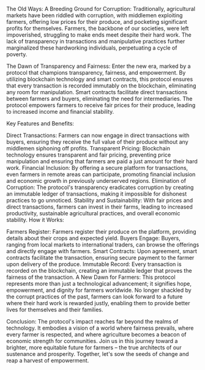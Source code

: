 The Old Ways: A Breeding Ground for Corruption:
Traditionally, agricultural markets have been riddled with corruption, with middlemen exploiting farmers, offering low prices for their produce, and pocketing significant profits for themselves. Farmers, the backbone of our societies, were left impoverished, struggling to make ends meet despite their hard work. The lack of transparency in transactions and manipulative practices further marginalized these hardworking individuals, perpetuating a cycle of poverty.

The Dawn of Transparency and Fairness:
Enter the new era, marked by a protocol that champions transparency, fairness, and empowerment. By utilizing blockchain technology and smart contracts, this protocol ensures that every transaction is recorded immutably on the blockchain, eliminating any room for manipulation. Smart contracts facilitate direct transactions between farmers and buyers, eliminating the need for intermediaries. The protocol empowers farmers to receive fair prices for their produce, leading to increased income and financial stability.

Key Features and Benefits:

Direct Transactions: Farmers can now engage in direct transactions with buyers, ensuring they receive the full value of their produce without any middlemen siphoning off profits.
Transparent Pricing: Blockchain technology ensures transparent and fair pricing, preventing price manipulation and ensuring that farmers are paid a just amount for their hard work.
Financial Inclusion: By offering a secure platform for transactions, even farmers in remote areas can participate, promoting financial inclusion and economic growth in previously underserved regions.
Elimination of Corruption: The protocol's transparency eradicates corruption by creating an immutable ledger of transactions, making it impossible for dishonest practices to go unnoticed.
Stability and Sustainability: With fair prices and direct transactions, farmers can invest in their farms, leading to increased productivity, sustainable agricultural practices, and overall economic stability.
How it Works:

Farmers Register: Farmers register their produce on the platform, providing details about their crops and expected yield.
Buyers Engage: Buyers, ranging from local markets to international traders, can browse the offerings and directly engage with farmers.
Smart Contracts: Upon agreement, smart contracts facilitate the transaction, ensuring secure payment to the farmer upon delivery of the produce.
Immutable Record: Every transaction is recorded on the blockchain, creating an immutable ledger that proves the fairness of the transaction.
A New Dawn for Farmers:
This protocol represents more than just a technological advancement; it signifies hope, empowerment, and dignity for farmers worldwide. No longer shackled by the corrupt practices of the past, farmers can look forward to a future where their hard work is rewarded justly, enabling them to provide better lives for themselves and their families.

Conclusion:
The protocol's impact reaches far beyond the realms of technology. It embodies a vision of a world where fairness prevails, where every farmer is respected, and where agriculture becomes a beacon of economic strength for communities. Join us in this journey toward a brighter, more equitable future for farmers – the true architects of our sustenance and prosperity. Together, let's sow the seeds of change and reap a harvest of empowerment.
